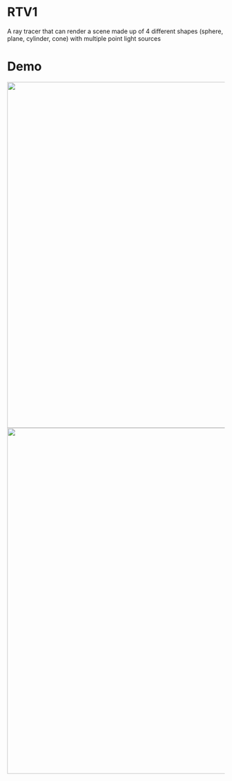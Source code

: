 # RTV1

A ray tracer that can render a scene made up of 4 different shapes (sphere, plane, cylinder, cone) with multiple point light sources

# Demo
<image src="rtv1-demo1.png" width="800" />
<image src="rtv1-demo2.png" width="800" />
